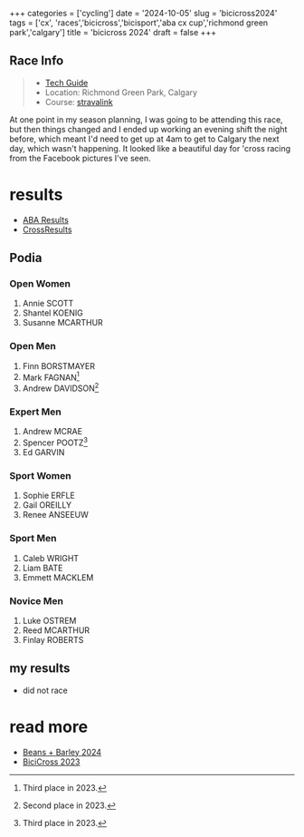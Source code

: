 +++
categories = ['cycling']
date = '2024-10-05'
slug = 'bicicross2024'
tags = ['cx', 'races','bicicross','bicisport','aba cx cup','richmond green park','calgary']
title = 'bicicross 2024'
draft = false
+++

## Race Info

> * [Tech Guide](https://docs.google.com/document/d/14TC_JQ_0UHXIeUC2A2GDj4qrjsn_0yLm/edit?usp=sharing&ouid=117246394648172247399&rtpof=true&sd=true)
> * Location: Richmond Green Park, Calgary
> * Course: [stravalink](http://www.strava.com/segments/32906963)


At one point in my season planning, I was going to be attending this race, but then things changed and I ended up working an evening shift the night before, which meant I'd need to get up at 4am to get to Calgary the next day, which wasn't happening. It looked like a beautiful day for 'cross racing from the Facebook pictures I've seen.

# results

* [ABA Results](https://zone4.ca/race/2024-10-05/0c028c5e/results)
* [CrossResults](https://www.crossresults.com/race/12492)

## Podia

### Open Women

1. Annie SCOTT
2. Shantel KOENIG
3. Susanne MCARTHUR
### Open Men

1. Finn BORSTMAYER
2. Mark FAGNAN[^1]
3. Andrew DAVIDSON[^2]

[^1]: Third place in 2023.
[^2]: Second place in 2023.
### Expert Men

1. Andrew MCRAE
2. Spencer POOTZ[^3]
3. Ed GARVIN

[^3]: Third place in 2023.
### Sport Women

1. Sophie ERFLE
2. Gail OREILLY
3. Renee ANSEEUW
### Sport Men

1. Caleb WRIGHT
2. Liam BATE
3. Emmett MACKLEM

### Novice Men

1. Luke OSTREM
2. Reed MCARTHUR
3. Finlay ROBERTS
## my results

* did not race

# read more

* [Beans + Barley 2024](../beans2024/)
* [BiciCross 2023](../bicicross2023/)